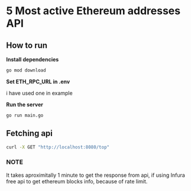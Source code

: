 # 5 Most active Ethereum addresses API


## How to run 

**Install dependencies**

```bash
go mod download
```

**Set ETH_RPC_URL in .env**

i have used one in example


**Run the server**

```
go run main.go
```

## Fetching api

```bash
curl -X GET "http://localhost:8080/top"
```


### NOTE

It takes aproximitally 1 minute to get the response from api, if using Infura free api to get ethereum blocks info, because of rate limit.
